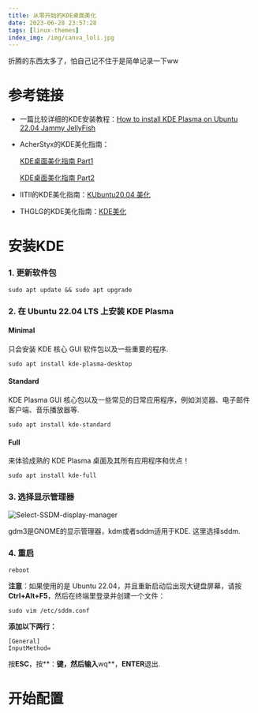 ```yaml
---
title: 从零开始的KDE桌面美化
date: 2023-06-28 23:57:28
tags: [linux-themes]
index_img: /img/canva_loli.jpg
---
```




折腾的东西太多了，怕自己记不住于是简单记录一下ww



# 参考链接

- 一篇比较详细的KDE安装教程：[How to install KDE Plasma on Ubuntu 22.04 Jammy JellyFish](https://linux.how2shout.com/how-to-install-kde-plasma-on-ubuntu-22-04-jammy-jellyfish/ )

- AcherStyx的KDE美化指南：

  [KDE桌面美化指南 Part1](https://acherstyx.github.io/2020/06/30/KDE%E6%A1%8C%E9%9D%A2%E7%BE%8E%E5%8C%96%E6%8C%87%E5%8D%97/)

   [KDE桌面美化指南 Part2](https://acherstyx.github.io/2021/02/20/KDE%E6%A1%8C%E9%9D%A2%E7%BE%8E%E5%8C%96%E6%8C%87%E5%8D%97-2/) 

- IITII的KDE美化指南：[KUbuntu20.04 美化](https://iitii.github.io/2020/08/19/1/ )

- THGLG的KDE美化指南：[KDE美化](https://libhitchhiker.eu.org/solution/eyecandy/eyecandy-kde/#%E6%95%88%E6%9E%9C%E9%A2%84%E8%A7%88)



# 安装KDE

### 1. 更新软件包

```
sudo apt update && sudo apt upgrade
```

### 2. 在 Ubuntu 22.04 LTS 上安装 KDE Plasma

#### Minimal

只会安装 KDE 核心 GUI 软件包以及一些重要的程序.

```
sudo apt install kde-plasma-desktop
```

#### Standard

KDE Plasma GUI 核心包以及一些常见的日常应用程序，例如浏览器、电子邮件客户端、音乐播放器等.

```
sudo apt install kde-standard
```

#### Full

来体验成熟的 KDE Plasma 桌面及其所有应用程序和优点！

```
sudo apt install kde-full
```

### 3. 选择显示管理器

![Select-SSDM-display-manager](Select-SSDM-display-manager.png)

gdm3是GNOME的显示管理器，kdm或者sddm适用于KDE. 这里选择sddm.

### 4. 重启

```
reboot
```

**注意**：如果使用的是 Ubuntu 22.04，并且重新启动后出现大键盘屏幕，请按**Ctrl+Alt+F5**，然后在终端里登录并创建一个文件：

```
sudo vim /etc/sddm.conf
```

**添加以下两行：**

```
[General]
InputMethod=
```

按**ESC**，按**：**键，然后输入**wq**，**ENTER**退出.



# 开始配置

